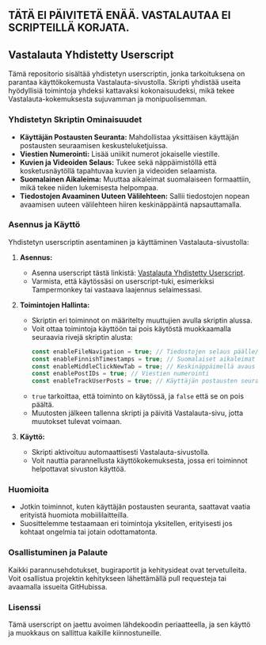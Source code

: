## TÄTÄ EI PÄIVITETÄ ENÄÄ. VASTALAUTAA EI SCRIPTEILLÄ KORJATA.



## Vastalauta Yhdistetty Userscript

Tämä repositorio sisältää yhdistetyn userscriptin, jonka tarkoituksena on parantaa käyttökokemusta Vastalauta-sivustolla. Skripti yhdistää useita hyödyllisiä toimintoja yhdeksi kattavaksi kokonaisuudeksi, mikä tekee Vastalauta-kokemuksesta sujuvamman ja monipuolisemman.

### Yhdistetyn Skriptin Ominaisuudet

- **Käyttäjän Postausten Seuranta:** Mahdollistaa yksittäisen käyttäjän postausten seuraamisen keskusteluketjuissa.
- **Viestien Numerointi:** Lisää uniikit numerot jokaiselle viestille.
- **Kuvien ja Videoiden Selaus:** Tukee sekä näppäimistöllä että kosketusnäytöllä tapahtuvaa kuvien ja videoiden selaamista.
- **Suomalainen Aikaleima:** Muuttaa aikaleimat suomalaiseen formaattiin, mikä tekee niiden lukemisesta helpompaa.
- **Tiedostojen Avaaminen Uuteen Välilehteen:** Sallii tiedostojen nopean avaamisen uuteen välilehteen hiiren keskinäppäintä napsauttamalla.

### Asennus ja Käyttö

Yhdistetyn userscriptin asentaminen ja käyttäminen Vastalauta-sivustolla:

1. **Asennus:**
   - Asenna userscript tästä linkistä: [Vastalauta Yhdistetty Userscript](https://github.com/Vastanonyymi/vastalauta-userscript/raw/main/Vastalauta%20Combined%20Userscript.user.js).
   - Varmista, että käytössäsi on userscript-tuki, esimerkiksi Tampermonkey tai vastaava laajennus selaimessasi.

2. **Toimintojen Hallinta:**
   - Skriptin eri toiminnot on määritelty muuttujien avulla skriptin alussa.
   - Voit ottaa toimintoja käyttöön tai pois käytöstä muokkaamalla seuraavia rivejä skriptin alusta:
     ```javascript
     const enableFileNavigation = true; // Tiedostojen selaus päälle/pois (true/false)
     const enableFinnishTimestamps = true; // Suomalaiset aikaleimat päälle/pois
     const enableMiddleClickNewTab = true; // Keskinäppäimellä avaus uuteen välilehteen
     const enablePostIDs = true; // Viestien numerointi
     const enableTrackUserPosts = true; // Käyttäjän postausten seuranta
     ```
   - `true` tarkoittaa, että toiminto on käytössä, ja `false` että se on pois päältä.
   - Muutosten jälkeen tallenna skripti ja päivitä Vastalauta-sivu, jotta muutokset tulevat voimaan.

3. **Käyttö:**
   - Skripti aktivoituu automaattisesti Vastalauta-sivustolla.
   - Voit nauttia parannellusta käyttökokemuksesta, jossa eri toiminnot helpottavat sivuston käyttöä.

### Huomioita

- Jotkin toiminnot, kuten käyttäjän postausten seuranta, saattavat vaatia erityistä huomiota mobiililaitteilla.
- Suosittelemme testaamaan eri toimintoja yksitellen, erityisesti jos kohtaat ongelmia tai jotain odottamatonta.

### Osallistuminen ja Palaute

Kaikki parannusehdotukset, bugiraportit ja kehitysideat ovat tervetulleita. Voit osallistua projektin kehitykseen lähettämällä pull requesteja tai avaamalla issueita GitHubissa.

### Lisenssi

Tämä userscript on jaettu avoimen lähdekoodin periaatteella, ja sen käyttö ja muokkaus on sallittua kaikille kiinnostuneille.
